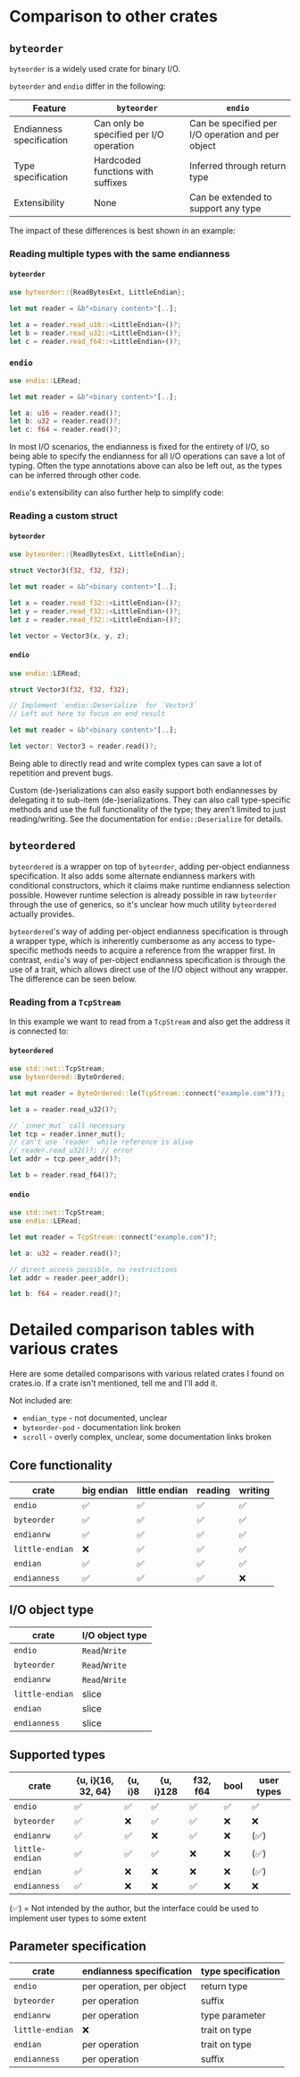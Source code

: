 
# Comparison to other crates

## `byteorder`

`byteorder` is a widely used crate for binary I/O.

`byteorder` and `endio` differ in the following:

| Feature                  | `byteorder`                             | `endio`                                           |
|--------------------------|-----------------------------------------|---------------------------------------------------|
| Endianness specification | Can only be specified per I/O operation | Can be specified per I/O operation and per object |
| Type specification       | Hardcoded functions with suffixes       | Inferred through return type                      |
| Extensibility            | None                                    | Can be extended to support any type               |

The impact of these differences is best shown in an example:

### Reading multiple types with the same endianness

#### `byteorder`

```rust
use byteorder::{ReadBytesExt, LittleEndian};

let mut reader = &b"<binary content>"[..];

let a = reader.read_u16::<LittleEndian>()?;
let b = reader.read_u32::<LittleEndian>()?;
let c = reader.read_f64::<LittleEndian>()?;
```

### `endio`

```rust
use endio::LERead;

let mut reader = &b"<binary content>"[..];

let a: u16 = reader.read()?;
let b: u32 = reader.read()?;
let c: f64 = reader.read()?;
```

In most I/O scenarios, the endianness is fixed for the entirety of I/O, so being able to specify the endianness for all I/O operations can save a lot of typing. Often the type annotations above can also be left out, as the types can be inferred through other code.

`endio`'s extensibility can also further help to simplify code:

### Reading a custom struct

#### `byteorder`

```rust
use byteorder::{ReadBytesExt, LittleEndian};

struct Vector3(f32, f32, f32);

let mut reader = &b"<binary content>"[..];

let x = reader.read_f32::<LittleEndian>()?;
let y = reader.read_f32::<LittleEndian>()?;
let z = reader.read_f32::<LittleEndian>()?;

let vector = Vector3(x, y, z);
```

#### `endio`

```rust
use endio::LERead;

struct Vector3(f32, f32, f32);

// Implement `endio::Deserialize` for `Vector3`
// Left out here to focus on end result

let mut reader = &b"<binary content>"[..];

let vector: Vector3 = reader.read()?;
```

Being able to directly read and write complex types can save a lot of repetition and prevent bugs.

Custom (de-)serializations can also easily support both endiannesses by delegating it to sub-item (de-)serializations. They can also call type-specific methods and use the full functionality of the type; they aren't limited to just reading/writing. See the documentation for `endio::Deserialize` for details.

## `byteordered`

`byteordered` is a wrapper on top of `byteorder`, adding per-object endianness specification. It also adds some alternate endianness markers with conditional constructors, which it claims make runtime endianness selection possible. However runtime selection is already possible in raw `byteorder` through the use of generics, so it's unclear how much utility `byteordered` actually provides.

`byteordered`'s way of adding per-object endianness specification is through a wrapper type, which is inherently cumbersome as any access to type-specific methods needs to acquire a reference from the wrapper first. In contrast, `endio`'s way of per-object endianness specification is through the use of a trait, which allows direct use of the I/O object without any wrapper. The difference can be seen below.

### Reading from a `TcpStream`

In this example we want to read from a `TcpStream` and also get the address it is connected to:

#### `byteordered`

```rust
use std::net::TcpStream;
use byteordered::ByteOrdered;

let mut reader = ByteOrdered::le(TcpStream::connect("example.com")?);

let a = reader.read_u32()?;

// `inner_mut` call necessary
let tcp = reader.inner_mut();
// can't use `reader` while reference is alive
// reader.read_u32()?; // error
let addr = tcp.peer_addr()?;

let b = reader.read_f64()?;
```

#### `endio`

```rust
use std::net::TcpStream;
use endio::LERead;

let mut reader = TcpStream::connect("example.com")?;

let a: u32 = reader.read()?;

// direct access possible, no restrictions
let addr = reader.peer_addr();

let b: f64 = reader.read()?;
```

# Detailed comparison tables with various crates

Here are some detailed comparisons with various related crates I found on crates.io. If a crate isn't mentioned, tell me and I'll add it.

Not included are:
- `endian_type` - not documented, unclear
- `byteorder-pod` - documentation link broken
- `scroll` - overly complex, unclear, some documentation links broken

## Core functionality

| crate           | big endian | little endian | reading | writing |
|-----------------|------------|---------------|---------|---------|
| `endio`         | ✅          | ✅             | ✅       | ✅       |
| `byteorder`     | ✅          | ✅             | ✅       | ✅       |
| `endianrw`      | ✅          | ✅             | ✅       | ✅       |
| `little-endian` | ❌          | ✅             | ✅       | ✅       |
| `endian`        | ✅          | ✅             | ✅       | ✅       |
| `endianness`    | ✅          | ✅             | ✅       | ❌       |

## I/O object type

| crate           | I/O object type |
|-----------------|-----------------|
| `endio`         | `Read`/`Write`  |
| `byteorder`     | `Read`/`Write`  |
| `endianrw`      | `Read`/`Write`  |
| `little-endian` | slice           |
| `endian`        | slice           |
| `endianness`    | slice           |

## Supported types

| crate           | {u, i}{16, 32, 64} | {u, i}8 | {u, i}128 | f32, f64 | bool | user types |
|-----------------|--------------------|---------|-----------|----------|------|------------|
| `endio`         | ✅                  | ✅       | ✅         | ✅        | ✅    | ✅          |
| `byteorder`     | ✅                  | ❌       | ✅         | ✅        | ❌    | ❌          |
| `endianrw`      | ✅                  | ✅       | ❌         | ✅        | ❌    | (✅)        |
| `little-endian` | ✅                  | ✅       | ✅         | ❌        | ❌    | (✅)        |
| `endian`        | ✅                  | ❌       | ❌         | ❌        | ❌    | (✅)        |
| `endianness`    | ✅                  | ❌       | ❌         | ✅        | ❌    | ❌          |

(✅) = Not intended by the author, but the interface could be used to implement user types to some extent

## Parameter specification

| crate           | endianness specification  | type specification |
|-----------------|---------------------------|--------------------|
| `endio`         | per operation, per object | return type        |
| `byteorder`     | per operation             | suffix             |
| `endianrw`      | per operation             | type parameter     |
| `little-endian` | ❌                         | trait on type      |
| `endian`        | per operation             | trait on type      |
| `endianness`    | per operation             | suffix             |
